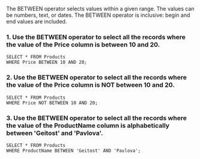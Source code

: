The BETWEEN operator selects values within a given range. The values can be numbers, text, or dates.
The BETWEEN operator is inclusive: begin and end values are included.   
### 1. Use the BETWEEN operator to select all the records where the value of the Price column is between 10 and 20.
```
SELECT * FROM Products
WHERE Price BETWEEN 10 AND 20;
```
### 2. Use the BETWEEN operator to select all the records where the value of the Price column is NOT between 10 and 20.
```
SELECT * FROM Products
WHERE Price NOT BETWEEN 10 AND 20;
```
### 3. Use the BETWEEN operator to select all the records where the value of the ProductName column is alphabetically between 'Geitost' and 'Pavlova'.
```
SELECT * FROM Products
WHERE ProductName BETWEEN 'Geitost' AND 'Pavlova';
```
